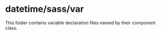 # datetime/sass/var

This folder contains variable declaration files named by their component class.
